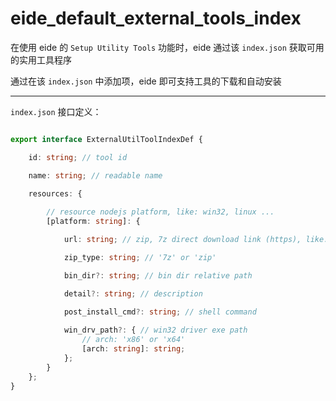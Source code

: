 
# eide_default_external_tools_index

在使用 eide 的 `Setup Utility Tools` 功能时，eide 通过该 `index.json` 获取可用的实用工具程序

通过在该 `index.json` 中添加项，eide 即可支持工具的下载和自动安装

---

`index.json` 接口定义：

```ts

export interface ExternalUtilToolIndexDef {

	id: string; // tool id

	name: string; // readable name

	resources: {
		
		// resource nodejs platform, like: win32, linux ...
		[platform: string]: {

			url: string; // zip, 7z direct download link (https), like: 'https://test.com/gcc.zip'

			zip_type: string; // '7z' or 'zip'

			bin_dir?: string; // bin dir relative path

			detail?: string; // description
			
			post_install_cmd?: string; // shell command

			win_drv_path?: { // win32 driver exe path
				// arch: 'x86' or 'x64'
				[arch: string]: string;
			};
		}
	};
}

```

